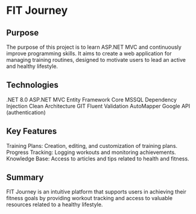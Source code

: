  # FIT Journey
## Purpose
The purpose of this project is to learn ASP.NET MVC and continuously improve programming skills. It aims to create a web application for managing training routines, designed to motivate users to lead an active and healthy lifestyle.
## Technologies
.NET 8.0
ASP.NET MVC
Entity Framework Core
MSSQL
Dependency Injection
Clean Architecture
GIT
Fluent Validation
AutoMapper
Google API (authentication)
## Key Features
Training Plans: Creation, editing, and customization of training plans.
Progress Tracking: Logging workouts and monitoring achievements.
Knowledge Base: Access to articles and tips related to health and fitness.
## Summary
FIT Journey is an intuitive platform that supports users in achieving their fitness goals by providing workout tracking and access to valuable resources related to a healthy lifestyle. 


